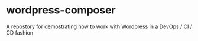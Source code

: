 # wordpress-composer
A repostory for demostrating how to work with Wordpress in a DevOps / CI / CD fashion
